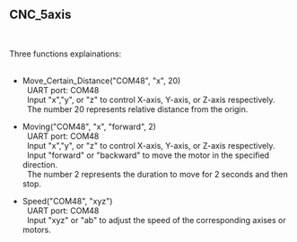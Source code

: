 ## CNC_5axis
<br>

Three functions explainations: <br>
<br>

* Move_Certain_Distance("COM48", "x", 20) <br>
&nbsp; UART port: COM48 <br>
&nbsp; Input "x","y", or "z" to control X-axis, Y-axis, or Z-axis respectively. <br>
&nbsp; The number 20 represents relative distance from the origin. <br>

* Moving("COM48", "x", "forward", 2) <br>
&nbsp; UART port: COM48 <br>
&nbsp; Input "x","y", or "z" to control X-axis, Y-axis, or Z-axis respectively. <br>
&nbsp; Input "forward" or "backward" to move the motor in the specified direction. <br>
&nbsp; The number 2 represents the duration to move for 2 seconds and then stop. <br>


* Speed("COM48", "xyz") <br>
&nbsp; UART port: COM48 <br>
&nbsp; Input "xyz" or "ab"  to adjust the speed of the corresponding axises or motors. <br>

